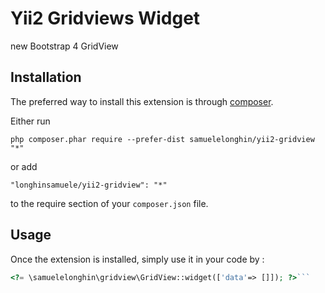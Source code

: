 Yii2 Gridviews Widget
=====================
new Bootstrap 4 GridView

Installation
------------

The preferred way to install this extension is through [composer](http://getcomposer.org/download/).

Either run

```
php composer.phar require --prefer-dist samuelelonghin/yii2-gridview "*"
```

or add

```
"longhinsamuele/yii2-gridview": "*"
```

to the require section of your `composer.json` file.


Usage
-----

Once the extension is installed, simply use it in your code by  :

```php
<?= \samuelelonghin\gridview\GridView::widget(['data'=> []]); ?>```